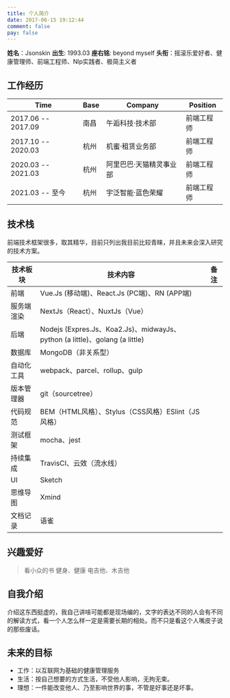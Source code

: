```yaml
---
title: 个人简介
date: 2017-06-15 19:12:44
comment: false
pay: false
---
```


**姓名**：Jsonskin
**出生**: 1993.03
**座右铭**: beyond myself
**头衔**：摇滚乐爱好者、健康管理师、前端工程师、Nlp实践者、极简主义者
## 工作经历


| Time            | Base     | Company    | Position |
| --------------- | -------- | ------- | ------ |
| 2017.06 -- 2017.09    | 南昌 |  午逅科技·技术部  | 前端工程师      |
| 2017.10 -- 2020.03      | 杭州 | 机蜜·租赁业务部  | 前端工程师     |
| 2020.03 -- 2021.03 | 杭州 | 阿里巴巴·天猫精灵事业部 | 前端工程师  |
| 2021.03 -- 至今 | 杭州 | 宇泛智能·蓝色荣耀 | 前端工程师  |



## 技术栈

前端技术框架很多，取其精华，目前只列出我目前比较青睐，并且未来会深入研究的技术方案。

| 技术板块            | 技术内容     | 备注    |
| --------------- | -------- | ------- |
| 前端  | Vue.Js (移动端)、React.Js (PC端)、RN (APP端) |    |
| 服务端渲染    | NextJs（React）、NuxtJs（Vue） |    |
| 后端   | Nodejs (Expres.Js、Koa2.Js)、midwayJs、python (a little)、golang (a little) |    |
| 数据库    | MongoDB（非关系型） |    |
| 自动化工具   | webpack、parcel、rollup、gulp |    |
| 版本管理器   | git（sourcetree） |    |
| 代码规范   | BEM（HTML风格）、Stylus（CSS风格）ESlint（JS风格） |    |
| 测试框架   | mocha、jest |    |
| 持续集成   | TravisCI、云效（流水线） |    |
| UI   | Sketch |    |
| 思维导图   | Xmind |    |
| 文档记录   | 语雀 |    |


## 兴趣爱好

> 看小众的书
> 健身、健康
> 电吉他、木吉他

## 自我介绍

介绍这东西挺虚的，我自己讲啥可能都是现场编的，文字的表达不同的人会有不同的解读方式，看一个人怎么样一定是需要长期的相处。而不只是看这个人嘴皮子说的那些废话。

## 未来的目标

* 工作：以互联网为基础的健康管理服务
* 生活：按自己想要的方式生活，不受他人影响，无拘无束。
* 理想：一件能改变他人、乃至影响世界的事，不管是好事还是坏事。
